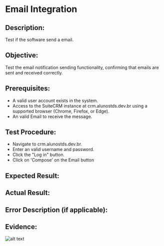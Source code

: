 # Email Integration
## Description: 
Test if the software send a email.

## Objective:
Test the email notification sending functionality, confirming that emails are sent and received correctly.

## Prerequisites:
* A valid user account exists in the system.
* Access to the SuiteCRM instance at crm.alunostds.dev.br using a supported browser (Chrome, Firefox, or Edge).
* An valid Email to receive the message.

## Test Procedure:
* Navigate to crm.alunostds.dev.br.
* Enter an valid username and password.
* Click the "Log in" button.
* Click on 'Compose' on the Email button 

## Expected Result:

## Actual Result:

## Error Description (if applicable):

## Evidence:
![alt text](image-1.png)